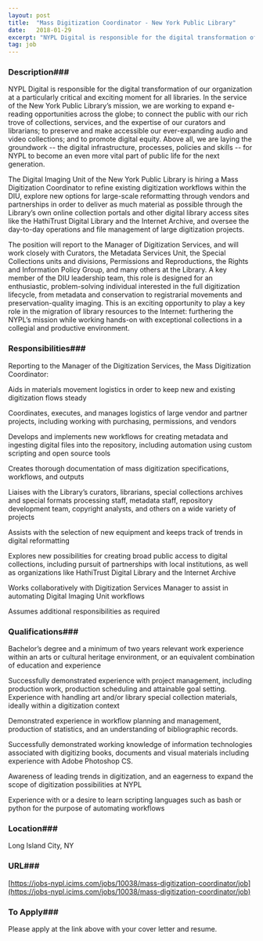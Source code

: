 ```yaml
---
layout: post
title:  "Mass Digitization Coordinator - New York Public Library"
date:   2018-01-29
excerpt: "NYPL Digital is responsible for the digital transformation of our organization at a particularly critical and exciting moment for all libraries. In the service of the New York Public Library’s mission, we are working to expand e-reading opportunities across the globe; to connect the public with our rich trove of..."
tag: job
---
```


### Description###

NYPL Digital is responsible for the digital transformation of our organization at a particularly critical and exciting moment for all libraries. In the service of the New York Public Library’s mission, we are working to expand e-reading opportunities across the globe; to connect the public with our rich trove of collections, services, and the expertise of our curators and librarians; to preserve and make accessible our ever-expanding audio and video collections; and to promote digital equity. Above all, we are laying the groundwork -- the digital infrastructure, processes, policies and skills -- for NYPL to become an even more vital part of public life for the next generation.

 

The Digital Imaging Unit of the New York Public Library is hiring a Mass Digitization Coordinator to refine existing digitization workflows within the DIU, explore new options for large-scale reformatting through vendors and partnerships in order to deliver as much material as possible through the Library’s own online collection portals and other digital library access sites like the HathiTrust Digital Library and the Internet Archive, and oversee the day-to-day operations and file management of large digitization projects.

 

The position will report to the Manager of Digitization Services, and will work closely with Curators, the Metadata Services Unit, the Special Collections units and divisions, Permissions and Reproductions, the Rights and Information Policy Group, and many others at the Library. A key member of the DIU leadership team, this role is designed for an enthusiastic, problem-solving individual interested in the full digitization lifecycle, from metadata and conservation to registrarial movements and preservation-quality imaging. This is an exciting opportunity to play a key role in the migration of library resources to the Internet: furthering the NYPL’s mission while working hands-on with exceptional collections in a collegial and productive environment.


### Responsibilities###

Reporting to the Manager of the Digitization Services, the Mass Digitization Coordinator:

 Aids in materials movement logistics in order to keep new and existing digitization flows steady

Coordinates, executes, and manages logistics of large vendor and partner projects, including working with purchasing, permissions, and vendors

Develops and implements new workflows for creating metadata and ingesting digital files into the repository, including automation using custom scripting and open source tools

Creates thorough documentation of mass digitization specifications, workflows, and outputs

Liaises with the Library’s curators, librarians, special collections archives and special formats processing staff, metadata staff, repository development team, copyright analysts, and others on a wide variety of projects

Assists with the selection of new equipment and keeps track of trends in digital reformatting

Explores new possibilities for creating broad public access to digital collections, including pursuit of partnerships with local institutions, as well as organizations like HathiTrust Digital Library and the Internet Archive

Works collaboratively with Digitization Services Manager to assist in automating Digital Imaging Unit workflows

Assumes additional responsibilities as required


### Qualifications###

Bachelor’s degree and a minimum of two years relevant work experience within an arts or cultural heritage environment, or an equivalent combination of education and experience

Successfully demonstrated experience with project management, including production work, production scheduling and attainable goal setting.
Experience with handling art and/or library special collection materials, ideally within a digitization context

Demonstrated experience in workflow planning and management, production of statistics, and an understanding of bibliographic records.

Successfully demonstrated working knowledge of information technologies associated with digitizing books, documents and visual materials including experience with Adobe Photoshop CS.

Awareness of leading trends in digitization, and an eagerness to expand the scope of digitization possibilities at NYPL

Experience with or a desire to learn scripting languages such as bash or python for the purpose of automating workflows




### Location###

Long Island City, NY


### URL###

[https://jobs-nypl.icims.com/jobs/10038/mass-digitization-coordinator/job](https://jobs-nypl.icims.com/jobs/10038/mass-digitization-coordinator/job)

### To Apply###

Please apply at the link above with your cover letter and resume.





